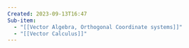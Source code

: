 ```yaml
---
Created: 2023-09-13T16:47
Sub-item:
  - "[[Vector Algebra, Orthogonal Coordinate systems]]"
  - "[[Vector Calculus]]"
---
```


